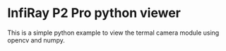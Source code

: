 # InfiRay P2 Pro python viewer


This is a simple python example to view the termal camera module using opencv and numpy.